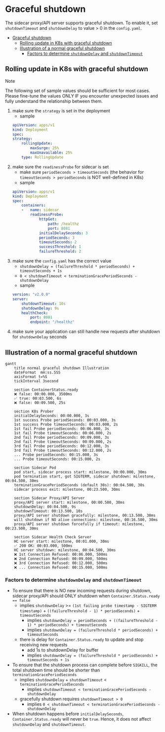 # Graceful shutdown

The sidecar proxy/API server supports graceful shutdown.
To enable it, set `shutdownTimeout` and `shutdownDelay` to value > 0 in the `config.yaml`.

<!-- TOC -->

- [Graceful shutdown](#graceful-shutdown)
  - [Rolling update in K8s with graceful shutdown](#rolling-update-in-k8s-with-graceful-shutdown)
  - [Illustration of a normal graceful shutdown](#illustration-of-a-normal-graceful-shutdown)
    - [Factors to determine `shutdownDelay` and `shutdownTimeout`](#factors-to-determine-shutdowndelay-and-shutdowntimeout)

<!-- /TOC -->

## Rolling update in K8s with graceful shutdown

> [!NOTE]  
> The following set of sample values should be sufficient for most cases. Please fine-tune the values ONLY IF you encounter unexpected issues and fully understand the relationship between them.

1. make sure the `strategy` is set in the deployment
    - sample
    ```yaml
    apiVersion: apps/v1
    kind: Deployment
    spec:
    strategy:
        rollingUpdate:
            maxSurge: 25%
            maxUnavailable: 25%
        type: RollingUpdate
    ```
1. make sure the `readinessProbe` for sidecar is set
    - make sure `periodSeconds > timeoutSeconds` (the behavior for `timeoutSeconds > periodSeconds` is NOT well-defined in K8s)
    - sample
    ```yaml
    apiVersion: apps/v1
    kind: Deployment
    spec:
        containers:
        -   name: sidecar
            readinessProbe:
                httpGet:
                    path: /healthz
                    port: 8081
                initialDelaySeconds: 3
                periodSeconds: 3
                timeoutSeconds: 2
                successThreshold: 1
                failureThreshold: 2
    ```
1. make sure the `config.yaml` has the correct value
    - `shutdownDelay = (failureThreshold * periodSeconds) + timeoutSeconds + 1s`
    - `0 < shutdownTimeout < terminationGracePeriodSeconds - shutdownDelay`
    - sample
    ```yaml
    version: "v2.0.0"
    server:
        shutdownTimeout: 10s
        shutdownDelay: 9s
        healthCheck:
            port: 8081
            endpoint: "/healthz"
    ```
1. make sure your application can still handle new requests after shutdown for `shutdownDelay` seconds

## Illustration of a normal graceful shutdown

```mermaid
gantt
    title normal graceful shutdown Illustration
    dateFormat  mm:ss.SSS
    axisFormat t=%S
    tickInterval 3second

    section ContainerStatus.ready
    ❌ false: 00:00.000, 3500ms
    ✅ true: 00:03.500, 6s
    ❌ false: 00:09.500, 25s
    
    section K8s Prober
    initialDelaySeconds: 00:00.000, 3s
    1st success Probe periodSeconds: 00:03.000, 3s
    1st success Probe timeoutSeconds: 00:03.000, 2s
    1st fail Probe periodSeconds: 00:06.000, 3s
    1st fail Probe timeoutSeconds: 00:06.000, 2s
    2nd fail Probe periodSeconds: 00:09.000, 3s
    2nd fail Probe timeoutSeconds: 00:09.000, 2s
    3rd fail Probe periodSeconds: 00:12.000, 3s
    3rd fail Probe timeoutSeconds: 00:12.000, 2s
    ... Probe periodSeconds: 00:15.000, 3s
    ... Probe timeoutSeconds: 00:15.000, 2s
    
    section Sidecar Pod
    pod start, sidecar process start: milestone, 00:00.000, 30ms
    pod termination start, got SIGTERM, sidecar shutdown: milestone, 00:04.500, 30ms
    terminationGracePeriodSeconds (default 30s): 00:04.500, 30s
    sidecar process exit: milestone, 00:23.500, 30ms

    section Sidecar Proxy/API Server
    proxy/API server start: milestone, 00:00.500, 30ms
    shutdownDelay: 00:04.500, 9s
    shutdownTimeout: 00:13.500, 10s
    proxy/API server shutdown gracefully: milestone, 00:13.500, 30ms
    will shutdown if NO alive connections: milestone, 00:16.500, 30ms
    proxy/API server shutdown forcefully if timeout: milestone, 00:23.500, 30ms

    section Sidecar Health Check Server
    HC server start: milestone, 00:01.000, 30ms
    ✅ 200 OK: 00:03.000, 500ms
    HC server shutdown: milestone, 00:04.500, 30ms
    ❌ 1st Connection Refused: 00:06.000, 500ms
    ❌ 2nd Connection Refused: 00:09.000, 500ms
    ❌ 3rd Connection Refused: 00:12.000, 500ms
    ❌ ... Connection Refused: 00:15.000, 500ms
```

### Factors to determine `shutdownDelay` and `shutdownTimeout`

- To ensure that there is NO new incoming requests during shutdown, sidecar proxy/API should ONLY shutdown when `Container.Status.ready == false`
  - implies `shutdownDelay` >= `(1st failing probe timestamp - SIGTERM timestamp)` + `((failureThreshold - 1) * periodSeconds)` + `timeoutSeconds`
    - implies `shutdownDelay = periodSeconds + ((failureThreshold - 1) * periodSeconds) + timeoutSeconds`
    - implies `shutdownDelay = (failureThreshold * periodSeconds) + timeoutSeconds`
  - there is delay for `Container.Status.ready` to update and stop receiving new requests
    - add 1s to shutdownDelay for buffer
    - implies `shutdownDelay = (failureThreshold * periodSeconds) + timeoutSeconds + 1s`
- To ensure that the shutdown process can complete before `SIGKILL`, the total shutdown time should be shorter than `terminationGracePeriodSeconds`
  - implies `shutdownDelay` + `shutdownTimeout` < `terminationGracePeriodSeconds`
    - implies `shutdownTimeout < terminationGracePeriodSeconds - shutdownDelay`
  - gracefully shutdown requires `shutdownTimeout > 0`
    - implies `0 < shutdownTimeout < terminationGracePeriodSeconds - shutdownDelay`
- When shutdown happens before `initialDelaySeconds`, `Container.Status.ready` will never be `true`. Hence, it does not affect `shutdownDelay` and `shutdownTimeout`.
